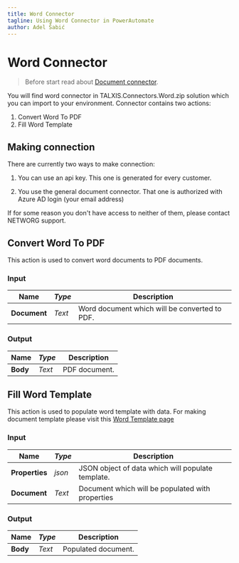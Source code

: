 ```yaml
---
title: Word Connector
tagline: Using Word Connector in PowerAutomate
author: Adel Šabić
---
```


# **Word Connector**
> Before start read about [Document connector](documentconnector.md).

You will find word connector in TALXIS.Connectors.Word.zip solution which you can import to your environment. 
Connector contains two actions:
1. Convert Word To PDF
2. Fill Word Template

## Making connection

There are currently two ways to make connection:
1. You can use an api key. This one is generated for every customer.

2. You use the general document connector. That one is authorized with Azure AD login (your email address)

If for some reason you don't have access to neither of them, please contact NETWORG support.

## Convert Word To PDF

This action is used to convert word documents to PDF documents.

### Input
|**Name**|_Type_|Description|
|---|---|---|
|**Document**|_Text_| Word document which will be converted to PDF. |

### Output
|**Name**|_Type_|Description|
|---|---|---|
|**Body**|_Text_| PDF document. |

## Fill Word Template
This action is used to populate word template with data. For making document template please visit this [Word Template page](/en/developer-guide/applications/utilities/templates/fill-word-template.md)
### Input
|**Name**|_Type_|Description|
|---|---|---|
|**Properties**|_json_| JSON object of data which will populate template. |
|**Document**|_Text_| Document which will be populated with properties |

### Output
|**Name**|_Type_|Description|
|---|---|---|
|**Body**|_Text_| Populated document. |
